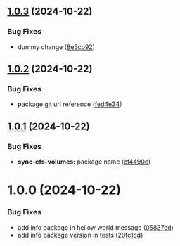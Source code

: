 ## [1.0.3](https://github.com/jotasixto/dummy-nodejs/compare/v1.0.2...v1.0.3) (2024-10-22)


### Bug Fixes

* dummy change ([8e5cb92](https://github.com/jotasixto/dummy-nodejs/commit/8e5cb92f0b41bc7aeba4ce408350a2203d28552c))

## [1.0.2](https://github.com/jotasixto/dummy-nodejs/compare/v1.0.1...v1.0.2) (2024-10-22)


### Bug Fixes

* package git url reference ([fed4e34](https://github.com/jotasixto/dummy-nodejs/commit/fed4e34f763524eee6e1fb4e08d50270c4935d88))

## [1.0.1](https://github.com/jotasixto/dummy-nodejs/compare/v1.0.0...v1.0.1) (2024-10-22)


### Bug Fixes

* **sync-efs-volumes:** package name ([cf4490c](https://github.com/jotasixto/dummy-nodejs/commit/cf4490c1e2336ff46c3380efd055c40f9c3e87ec))

# 1.0.0 (2024-10-22)


### Bug Fixes

* add info package in hellow world message ([05837cd](https://github.com/jotasixto/dummy-nodejs/commit/05837cd75de262291f4b0057b42080ab12b26a3d))
* add info package version in tests ([20fc1cd](https://github.com/jotasixto/dummy-nodejs/commit/20fc1cd36ec4e2defae719ce152e57a5db38f52b))
